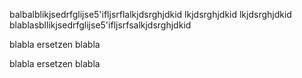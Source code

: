balbalblikjsedrfglijse5'ifljsrflalkjdsrghjdkid
lkjdsrghjdkid
lkjdsrghjdkid
blablasbllikjsedrfglijse5'ifljsrfsalkjdsrghjdkid

blabla ersetzen blabla

blabla ersetzen blabla
